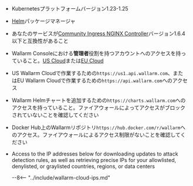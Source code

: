 * Kubernetesプラットフォームバージョン1.23-1.25
* [Helm](https://helm.sh/)パッケージマネージャ
* あなたのサービスが[Community Ingress NGINX Controller](https://github.com/kubernetes/ingress-nginx)バージョン1.6.4以下と互換性があること
* Wallarm Consoleにおける**管理者**役割を持つアカウントへのアクセスを持っていること。[US Cloud](https://us1.my.wallarm.com/)または[EU Cloud](https://my.wallarm.com/)
* US Wallarm Cloudで作業するための`https://us1.api.wallarm.com`、またはEU Wallarm Cloudで作業するための`https://api.wallarm.com`へのアクセス
* Wallarm Helmチャートを追加するための`https://charts.wallarm.com`へのアクセスを持っていること。ファイアウォールによってアクセスがブロックされていないことを確認してください
* Docker Hub上のWallarmリポジトリ`https://hub.docker.com/r/wallarm`へのアクセス。ファイアウォールによるアクセス制限がないことを確認してください
* Access to the IP addresses below for downloading updates to attack detection rules, as well as retrieving precise IPs for your allowlisted, denylisted, or graylisted countries, regions, or data centers

    --8<-- "../include/wallarm-cloud-ips.md"
